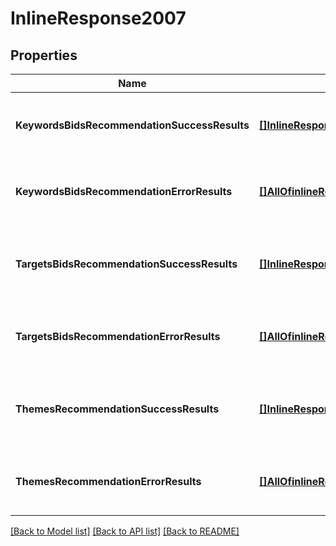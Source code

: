 # InlineResponse2007

## Properties
Name | Type | Description | Notes
------------ | ------------- | ------------- | -------------
**KeywordsBidsRecommendationSuccessResults** | [**[]InlineResponse2007KeywordsBidsRecommendationSuccessResults**](inline_response_200_7_keywordsBidsRecommendationSuccessResults.md) | Lists the bid recommendations for the keywords specified in the request. | [optional] [default to null]
**KeywordsBidsRecommendationErrorResults** | [**[]AllOfinlineResponse2007KeywordsBidsRecommendationErrorResultsItems**](.md) | Lists errors that occurred during creation of keyword bid recommendations. | [optional] [default to null]
**TargetsBidsRecommendationSuccessResults** | [**[]InlineResponse2007TargetsBidsRecommendationSuccessResults**](inline_response_200_7_targetsBidsRecommendationSuccessResults.md) | Lists the bid recommendations for the keywords or targets specified in the request. | [optional] [default to null]
**TargetsBidsRecommendationErrorResults** | [**[]AllOfinlineResponse2007TargetsBidsRecommendationErrorResultsItems**](.md) | Lists errors that occurred during creation of target bid recommendations. | [optional] [default to null]
**ThemesRecommendationSuccessResults** | [**[]InlineResponse2007ThemesRecommendationSuccessResults**](inline_response_200_7_themesRecommendationSuccessResults.md) | Lists the theme targets recommendations for the theme targets specified in the request. | [optional] [default to null]
**ThemesRecommendationErrorResults** | [**[]AllOfinlineResponse2007ThemesRecommendationErrorResultsItems**](.md) | Lists errors that occurred during creation of theme targets bid recommendations. | [optional] [default to null]

[[Back to Model list]](../README.md#documentation-for-models) [[Back to API list]](../README.md#documentation-for-api-endpoints) [[Back to README]](../README.md)

